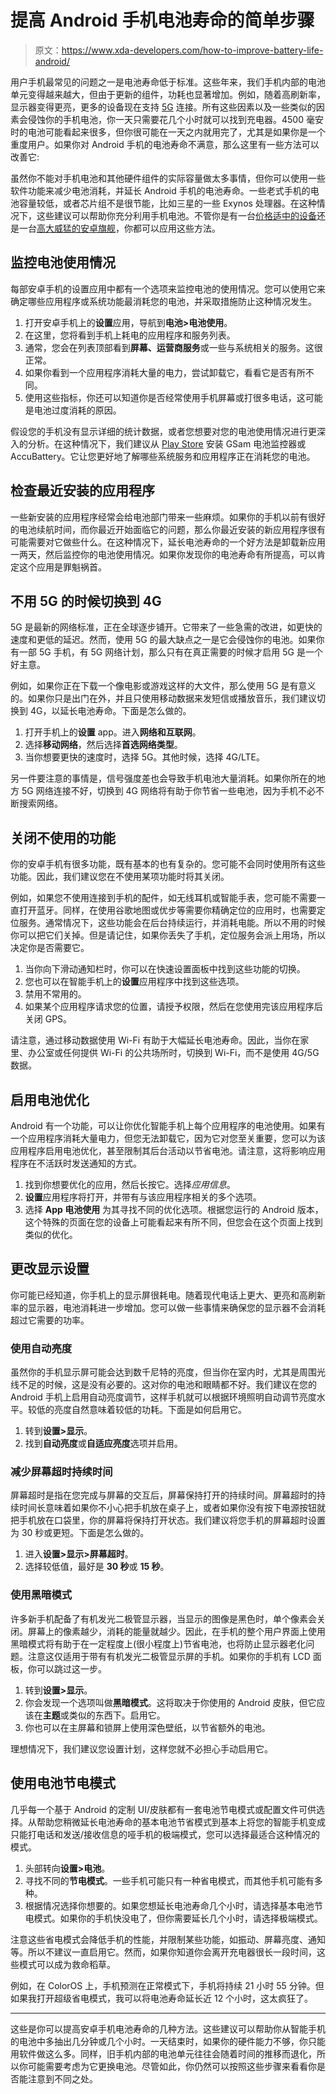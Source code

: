 # 提高 Android 手机电池寿命的简单步骤

> 原文：<https://www.xda-developers.com/how-to-improve-battery-life-android/>

用户手机最常见的问题之一是电池寿命低于标准。这些年来，我们手机内部的电池单元变得越来越大，但由于更新的组件，功耗也显著增加。例如，随着高刷新率，显示器变得更亮，更多的设备现在支持 [5G](https://www.xda-developers.com/5g/) 连接。所有这些因素以及一些类似的因素会侵蚀你的手机电池，你一天只需要花几个小时就可以找到充电器。4500 毫安时的电池可能看起来很多，但你很可能在一天之内就用完了，尤其是如果你是一个重度用户。如果你对 Android 手机的电池寿命不满意，那么这里有一些方法可以改善它:

虽然你不能对手机电池和其他硬件组件的实际容量做太多事情，但你可以使用一些软件功能来减少电池消耗，并延长 Android 手机的电池寿命。一些老式手机的电池容量较低，或者芯片组不是很节能，比如三星的一些 Exynos 处理器。在这种情况下，这些建议可以帮助你充分利用手机电池。不管你是有一台[价格适中的设备](https://www.xda-developers.com/best-cheap-android-phones/)还是一台[高大威猛的安卓旗舰](https://www.xda-developers.com/best-android-phones/)，你都可以应用这些方法。

## 监控电池使用情况

每部安卓手机的设置应用中都有一个选项来监控电池的使用情况。您可以使用它来确定哪些应用程序或系统功能最消耗您的电池，并采取措施防止这种情况发生。

1.  打开安卓手机上的**设置**应用，导航到**电池>电池使用**。
2.  在这里，您将看到手机上耗电的应用程序和服务列表。
3.  通常，您会在列表顶部看到**屏幕、运营商服务**或一些与系统相关的服务。这很正常。
4.  如果你看到一个应用程序消耗大量的电力，尝试卸载它，看看它是否有所不同。
5.  使用这些指标，你还可以知道你是否经常使用手机屏幕或打很多电话，这可能是电池过度消耗的原因。

假设您的手机没有显示详细的统计数据，或者您想要对您的电池使用情况进行更深入的分析。在这种情况下，我们建议从 [Play Store](https://www.xda-developers.com/fix-common-problems-play-store-app/) 安装 GSam 电池监控器或 AccuBattery。它让您更好地了解哪些系统服务和应用程序正在消耗您的电池。

## 检查最近安装的应用程序

一些新安装的应用程序经常会给电池部门带来一些麻烦。如果你的手机以前有很好的电池续航时间，而你最近开始面临它的问题，那么你最近安装的新应用程序很有可能需要对它做些什么。在这种情况下，延长电池寿命的一个好方法是卸载新应用一两天，然后监控你的电池使用情况。如果你发现你的电池寿命有所提高，可以肯定这个应用是罪魁祸首。

## 不用 5G 的时候切换到 4G

5G 是最新的网络标准，正在全球逐步铺开。它带来了一些急需的改进，如更快的速度和更低的延迟。然而，使用 5G 的最大缺点之一是它会侵蚀你的电池。如果你有一部 5G 手机，有 5G 网络计划，那么只有在真正需要的时候才启用 5G 是一个好主意。

例如，如果你正在下载一个像电影或游戏这样的大文件，那么使用 5G 是有意义的。如果你只是出门在外，并且只使用移动数据来发短信或播放音乐，我们建议切换到 4G，以延长电池寿命。下面是怎么做的。

1.  打开手机上的**设置** app。进入**网络和互联网**。
2.  选择**移动网络**，然后选择**首选网络类型**。
3.  当你想要更快的速度时，选择 5G。其他时候，选择 4G/LTE。

另一件要注意的事情是，信号强度差也会导致手机电池大量消耗。如果你所在的地方 5G 网络连接不好，切换到 4G 网络将有助于你节省一些电池，因为手机不必不断搜索网络。

## 关闭不使用的功能

你的安卓手机有很多功能，既有基本的也有复杂的。您可能不会同时使用所有这些功能。因此，我们建议您在不使用某项功能时将其关闭。

例如，如果您不使用连接到手机的配件，如无线耳机或智能手表，您可能不需要一直打开蓝牙。同样，在使用谷歌地图或优步等需要你精确定位的应用时，也需要定位服务。通常情况下，这些功能会在后台持续运行，并消耗电能。所以不用的时候你可以把它们关掉。但是请记住，如果你丢失了手机，定位服务会派上用场，所以决定你是否需要它。

1.  当你向下滑动通知栏时，你可以在快速设置面板中找到这些功能的切换。
2.  您也可以在智能手机上的**设置**应用程序中找到这些选项。
3.  禁用不常用的。
4.  如果某个应用程序请求您的位置，请授予权限，然后在您使用完该应用程序后关闭 GPS。

请注意，通过移动数据使用 Wi-Fi 有助于大幅延长电池寿命。因此，当你在家里、办公室或任何提供 Wi-Fi 的公共场所时，切换到 Wi-Fi，而不是使用 4G/5G 数据。

## 启用电池优化

Android 有一个功能，可以让你优化智能手机上每个应用程序的电池使用。如果有一个应用程序消耗大量电力，但您无法卸载它，因为它对您至关重要，您可以为该应用程序启用电池优化，甚至限制其后台活动以节省电池。请注意，这将影响应用程序在不活跃时发送通知的方式。

1.  找到你想要优化的应用，然后长按它。选择*应用信息*。
2.  **设置**应用程序将打开，并带有与该应用程序相关的多个选项。
3.  选择 **App 电池使用** 为其寻找不同的优化选项。根据您运行的 Android 版本，这个特殊的页面在您的设备上可能看起来有所不同，但您会在这个页面上找到类似的优化。

## 更改显示设置

你可能已经知道，你手机上的显示屏很耗电。随着现代电话上更大、更亮和高刷新率的显示器，电池消耗进一步增加。您可以做一些事情来确保您的显示器不会消耗超过它需要的功率。

### 使用自动亮度

虽然你的手机显示屏可能会达到数千尼特的亮度，但当你在室内时，尤其是周围光线不足的时候，这是没有必要的。这对你的电池和眼睛都不好。我们建议在您的 Android 手机上启用自动亮度调节，这样手机就可以根据环境照明自动调节亮度水平。较低的亮度自然意味着较低的功耗。下面是如何启用它。

1.  转到**设置>显示**。
2.  找到**自动亮度**或**自适应亮度**选项并启用。

### 减少屏幕超时持续时间

屏幕超时是指在您完成与屏幕的交互后，屏幕保持打开的持续时间。屏幕超时的持续时间长意味着如果你不小心把手机放在桌子上，或者如果你没有按下电源按钮就把手机放在口袋里，你的屏幕将保持打开状态。我们建议将您手机的屏幕超时设置为 30 秒或更短。下面是怎么做的。

1.  进入**设置>显示>屏幕超时**。
2.  选择较低值，最好是 **30 秒**或 **15 秒**。

### 使用黑暗模式

许多新手机配备了有机发光二极管显示器，当显示的图像是黑色时，单个像素会关闭。屏幕上的像素越少，消耗的能量就越少。因此，在手机的整个用户界面上使用黑暗模式将有助于在一定程度上(很小程度上)节省电池，也将防止显示器老化问题。注意这仅适用于带有有机发光二极管显示屏的手机。如果你的手机有 LCD 面板，你可以跳过这一步。

1.  转到**设置>显示**。
2.  你会发现一个选项叫做**黑暗模式**。这将取决于你使用的 Android 皮肤，但它应该在**主题**或类似的东西下。启用它。
3.  你也可以在主屏幕和锁屏上使用深色壁纸，以节省额外的电池。

理想情况下，我们建议您设置计划，这样您就不必担心手动启用它。

## 使用电池节电模式

几乎每一个基于 Android 的定制 UI/皮肤都有一套电池节电模式或配置文件可供选择。从帮助您稍微延长电池寿命的基本电池节省模式到基本上将您的智能手机变成只能打电话和发送/接收信息的哑手机的极端模式，您可以选择最适合这种情况的模式。

1.  头部转向**设置>电池**。
2.  寻找不同的**节电模式**。一些手机可能只有一种省电模式，而其他手机可能有多种。
3.  根据情况选择你想要的。如果您想延长电池寿命几个小时，请选择基本电池节电模式。如果你的手机快没电了，但你需要延长几个小时，请选择极端模式。

注意这些省电模式会降低手机的性能，并限制某些功能，如振动、屏幕亮度、通知等。所以不建议一直启用它。然而，如果你知道你会离开充电器很长一段时间，这些模式可以成为救命稻草。

例如，在 ColorOS 上，手机预测在正常模式下，手机将持续 21 小时 55 分钟。但如果我打开超级省电模式，我可以将电池寿命延长近 12 个小时，这太疯狂了。

* * *

这些是你可以提高安卓手机电池寿命的几种方法。这些建议可以帮助你从智能手机的电池中多抽出几分钟或几个小时。一天结束时，如果你的硬件能力不够，你只能用软件做这么多。同样，旧手机内部的电池单元往往会随着时间的推移而退化，所以你可能需要考虑为它更换电池。尽管如此，你仍然可以按照这些步骤来看看你是否能注意到不同之处。